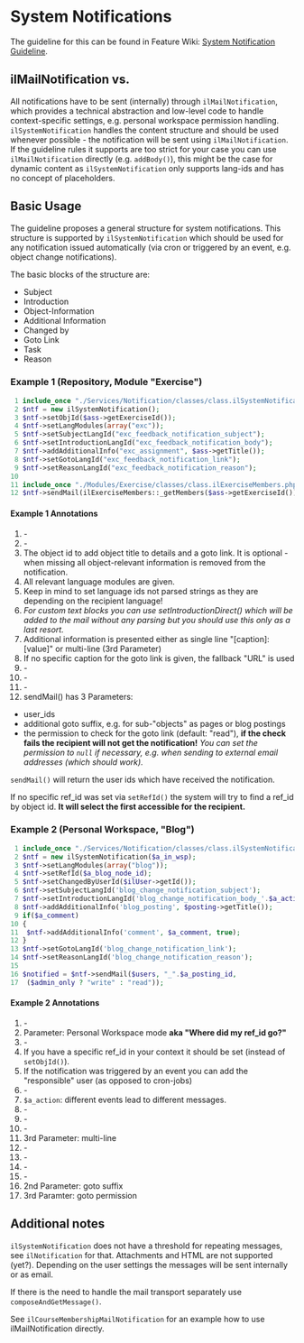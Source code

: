 # System Notifications

The guideline for this can be found in Feature Wiki: [System Notification Guideline](https://docu.ilias.de/goto_docu_wiki_wpage_783_1357.html).

## ilMailNotification vs. 

All notifications have to be sent (internally) through `ilMailNotification`, which provides a technical abstraction and low-level code to handle context-specific settings, e.g. personal workspace permission handling.
`ilSystemNotification` handles the content structure and should be used whenever possible - the notification will be sent using `ilMailNotification`. If the guideline rules it supports are too strict for your case you can use `ilMailNotification` directly (e.g. `addBody()`), this might be the case for dynamic content as `ilSystemNotification` only supports lang-ids and has no concept of placeholders.

## Basic Usage
The guideline proposes a general structure for system notifications. This structure is supported by `ilSystemNotification` which should be used for any notification issued automatically (via cron or triggered by an event, e.g. object change notifications).
 
The basic blocks of the structure are:

- Subject
- Introduction
- Object-Information
- Additional Information
- Changed by
- Goto Link
- Task
- Reason

### Example 1 (Repository, Module "Exercise")

```php
 1 include_once "./Services/Notification/classes/class.ilSystemNotification.php";
 2 $ntf = new ilSystemNotification();
 3 $ntf->setObjId($ass->getExerciseId());
 4 $ntf->setLangModules(array("exc"));
 5 $ntf->setSubjectLangId("exc_feedback_notification_subject");
 6 $ntf->setIntroductionLangId("exc_feedback_notification_body");
 7 $ntf->addAdditionalInfo("exc_assignment", $ass->getTitle());
 8 $ntf->setGotoLangId("exc_feedback_notification_link");		
 9 $ntf->setReasonLangId("exc_feedback_notification_reason");		
10 
11 include_once "./Modules/Exercise/classes/class.ilExerciseMembers.php";
12 $ntf->sendMail(ilExerciseMembers::_getMembers($ass->getExerciseId()));
```

#### Example 1 Annotations

1. \-
2. \-
3. The object id to add object title to details and a goto link. It is optional - when missing all object-relevant information is removed from the notification.
4. All relevant language modules are given.
5. Keep in mind to set language ids not parsed strings as they are depending on the recipient language!
6. *For custom text blocks you can use setIntroductionDirect() which will be added to the mail without any parsing but you should use this only as a last resort.*
7. Additional information is presented either as single line "[caption]: [value]" or multi-line (3rd Parameter)
8. If no specific caption for the goto link is given, the fallback "URL" is used
9. \-
10. \-
11. \-
12. sendMail() has 3 Parameters:
   - user_ids
   - additional goto suffix, e.g. for sub-"objects" as pages or blog postings
   - the permission to check for the goto link (default: "read"), **if the check fails the recipient will not get the notification!** *You can set the permission to `null` if necessary, e.g. when sending to external email addresses (which should work).*

`sendMail()` will return the user ids which have received the notification.
 
If no specific ref_id was set via `setRefId()` the system will try to find a ref_id by object id. **It will select the first accessible for the recipient.**

### Example 2  (Personal Workspace, "Blog")

```php
 1 include_once "./Services/Notification/classes/class.ilSystemNotification.php";
 2 $ntf = new ilSystemNotification($a_in_wsp);
 3 $ntf->setLangModules(array("blog"));
 4 $ntf->setRefId($a_blog_node_id);
 5 $ntf->setChangedByUserId($ilUser->getId());
 6 $ntf->setSubjectLangId('blog_change_notification_subject');
 7 $ntf->setIntroductionLangId('blog_change_notification_body_'.$a_action);
 8 $ntf->addAdditionalInfo('blog_posting', $posting->getTitle());
 9 if($a_comment)
10 {
11 	$ntf->addAdditionalInfo('comment', $a_comment, true);
12 }	
13 $ntf->setGotoLangId('blog_change_notification_link');				
14 $ntf->setReasonLangId('blog_change_notification_reason');				
15  
16 $notified = $ntf->sendMail($users, "_".$a_posting_id, 
17 	($admin_only ? "write" : "read"));
```

#### Example 2 Annotations

1. \-
2. Parameter: Personal Workspace mode **aka "Where did my ref_id go?"**
3. \-
4. If you have a specific ref_id in your context it should be set (instead of `setObjId()`).
5. If the notification was triggered by an event you can add the "responsible" user (as opposed to cron-jobs)
6. \-
7. `$a_action`: different events lead to different messages.
8. \-
9. \-
10. \-
11. 3rd Parameter: multi-line
12. \-
13. \-
14. \-
15. \-
16. 2nd Parameter: goto suffix
17. 3rd Paramter: goto permission

## Additional notes

`ilSystemNotification` does not have a threshold for repeating messages, see `ilNotification` for that. Attachments and HTML are not supported (yet?). Depending on the user settings the messages will be sent internally or as email.

If there is the need to handle the mail transport separately use `composeAndGetMessage()`.

See `ilCourseMembershipMailNotification` for an example how to use ilMailNotification directly.